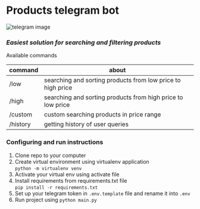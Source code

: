 # Products telegram bot
![telegram image](https://dssl.kz/wp-content/uploads/2019/08/95343281_w640_h640_trassir-telegrambot-prilozhenie-1100x1100.png)
### *Easiest solution for searching and filtering products*

Available commands

| command   | about                                                       |
|-----------|-------------------------------------------------------------|
| /low      | searching and sorting products from low price to high price |
| /high     | searching and sorting products from high price to low price |
| /custom   | custom searching products in price range                    |
| /history  | getting history of user queries                             |


### Configuring and run instructions

1. Clone repo to your computer
2. Create virtual environment using virtualenv application <br> `python -m virtualenv venv`
3. Activate your virtual env using activate file
4. Install requirements from requirements.txt file <br> `pip install -r requirements.txt`
5. Set up your telegram token in `.env.template` file and rename it into `.env`
6. Run project using `python main.py`

